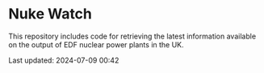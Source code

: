 # Nuke Watch

This repository includes code for retrieving the latest information available on the output of EDF nuclear power plants in the UK.

Last updated: 2024-07-09 00:42